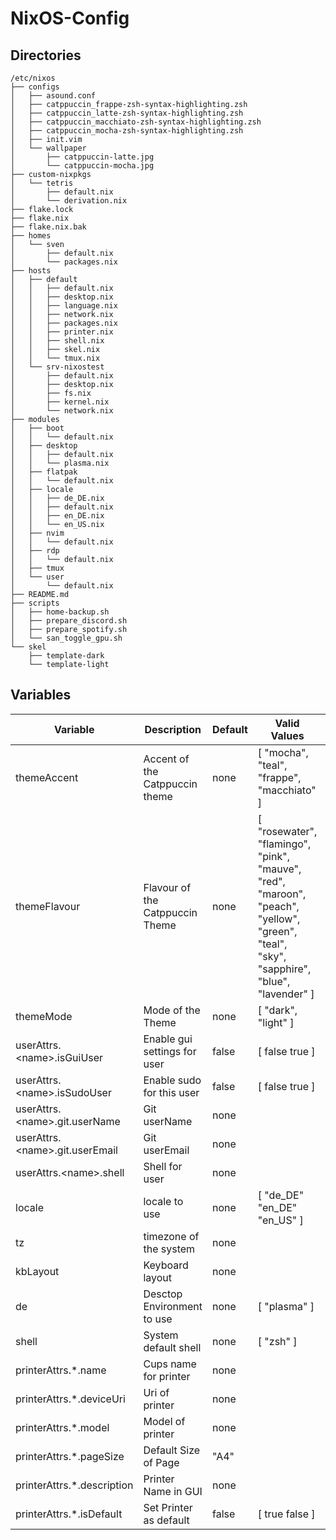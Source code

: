 # NixOS-Config

## Directories

```
/etc/nixos
├── configs
│   ├── asound.conf
│   ├── catppuccin_frappe-zsh-syntax-highlighting.zsh
│   ├── catppuccin_latte-zsh-syntax-highlighting.zsh
│   ├── catppuccin_macchiato-zsh-syntax-highlighting.zsh
│   ├── catppuccin_mocha-zsh-syntax-highlighting.zsh
│   ├── init.vim
│   └── wallpaper
│       ├── catppuccin-latte.jpg
│       └── catppuccin-mocha.jpg
├── custom-nixpkgs
│   └── tetris
│       ├── default.nix
│       └── derivation.nix
├── flake.lock
├── flake.nix
├── flake.nix.bak
├── homes
│   └── sven
│       ├── default.nix
│       └── packages.nix
├── hosts
│   ├── default
│   │   ├── default.nix
│   │   ├── desktop.nix
│   │   ├── language.nix
│   │   ├── network.nix
│   │   ├── packages.nix
│   │   ├── printer.nix
│   │   ├── shell.nix
│   │   ├── skel.nix
│   │   └── tmux.nix
│   └── srv-nixostest
│       ├── default.nix
│       ├── desktop.nix
│       ├── fs.nix
│       ├── kernel.nix
│       └── network.nix
├── modules
│   ├── boot
│   │   └── default.nix
│   ├── desktop
│   │   ├── default.nix
│   │   └── plasma.nix
│   ├── flatpak
│   │   └── default.nix
│   ├── locale
│   │   ├── de_DE.nix
│   │   ├── default.nix
│   │   ├── en_DE.nix
│   │   └── en_US.nix
│   ├── nvim
│   │   └── default.nix
│   ├── rdp
│   │   └── default.nix
│   ├── tmux
│   └── user
│       └── default.nix
├── README.md
├── scripts
│   ├── home-backup.sh
│   ├── prepare_discord.sh
│   ├── prepare_spotify.sh
│   └── san_toggle_gpu.sh
└── skel
    ├── template-dark
    └── template-light
```

## Variables

| Variable | Description | Default | Valid Values | Type |
| -------- | ----------- | ------- | ------------ | ---- |
| themeAccent | Accent of the Catppuccin theme | none | [ "mocha", "teal", "frappe", "macchiato" ] | string |
| themeFlavour | Flavour of the Catppuccin Theme | none | [ "rosewater", "flamingo", "pink", "mauve", "red", "maroon", "peach", "yellow", "green", "teal", "sky", "sapphire", "blue", "lavender" ] | string |
| themeMode | Mode of the Theme | none | [ "dark", "light" ] | string |
| userAttrs.\<name\>.isGuiUser | Enable gui settings for user | false | [ false true ] | boolean |
| userAttrs.\<name\>.isSudoUser | Enable sudo for this user | false | [ false true ] | boolean |
| userAttrs.\<name\>.git.userName | Git userName | none | | string |
| userAttrs.\<name\>.git.userEmail | Git userEmail | none | | string |
| userAttrs.\<name\>.shell | Shell for user | none | | string |
| locale | locale to use | none | [ "de_DE" "en_DE" "en_US" ] | string |
| tz | timezone of the system | none | | string |
| kbLayout | Keyboard layout | none | | string |
| de | Desctop Environment to use | none | [ "plasma" ] | string |
| shell | System default shell | none | [ "zsh" ] | string |
| printerAttrs.*.name | Cups name for printer| none | | string |
| printerAttrs.*.deviceUri | Uri of printer | none |  | string |
| printerAttrs.*.model | Model of printer | none |  | string |
| printerAttrs.*.pageSize | Default Size of Page | "A4" |  | string |
| printerAttrs.*.description | Printer Name in GUI | none |  | string |
| printerAttrs.*.isDefault | Set Printer as default | false | [ true false ] | boolean |


